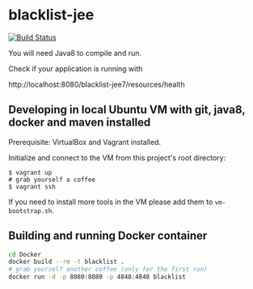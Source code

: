 blacklist-jee
=============

[![Build Status](https://travis-ci.org/MehrCurry/blacklist-jee.svg)](https://travis-ci.org/MehrCurry/blacklist-jee)

You will need Java8 to compile and run.

Check if your application is running with

http://localhost:8080/blacklist-jee7/resources/health

## Developing in local Ubuntu VM with git, java8, docker and maven installed

Prerequisite: VirtualBox and Vagrant installed.

Initialize and connect to the VM from this project's root directory:

    $ vagrant up
    # grab yourself a coffee
    $ vagrant ssh

If you need to install more tools in the VM please add them to ```vm-bootstrap.sh```.

## Building and running Docker container

``` bash
cd Docker
docker build --rm -t blacklist .
# grab yourself another coffee (only for the first run)
docker run -d -p 8080:8080 -p 4848:4848 blacklist
```

